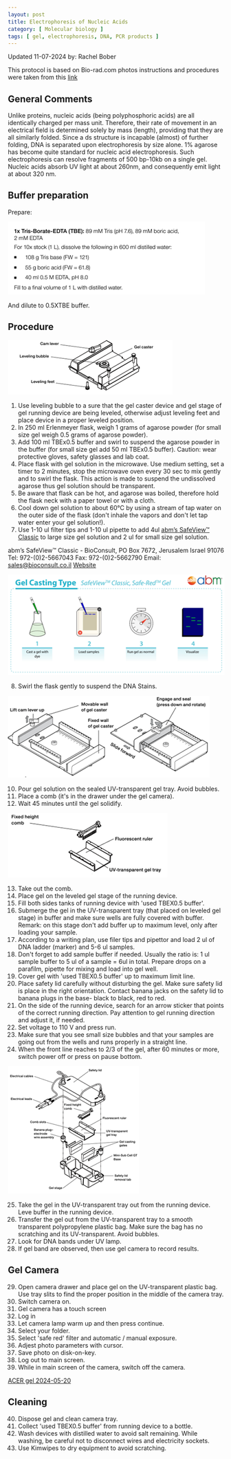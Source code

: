 ```yaml
---
layout: post
title: Electrophoresis of Nucleic Acids
category: [ Molecular biology ]
tags: [ gel, electrophoresis, DNA, PCR products ]
---
```


Updated 11-07-2024 
by: Rachel Bober

This protocol is based on Bio-rad.com photos instructions and procedures were taken from this [link](https://www.bio-rad.com/sites/default/files/2024-07/10016027.pdf) 

## General Comments
Unlike proteins, nucleic acids (being polyphosphoric acids) are all identically charged per mass unit. Therefore, their rate of movement in an electrical field is determined solely by mass (length), providing that they are all similarly folded. Since a ds structure is incapable (almost) of further folding, DNA is separated upon electrophoresis by size alone. 1% agarose has become quite standard for nucleic acid electrophoresis. Such electrophoresis can resolve fragments of 500 bp-10kb on a single gel. Nucleic acids absorb UV light at about 260nm, and consequently emit light at about 320 nm.


## Buffer preparation

Prepare:


![1XTBE](https://github.com/RachelBober/RachelBober_Lab_Notebook/blob/master/images/1XTBE.png?raw=true)


And dilute to 0.5XTBE buffer.

## Procedure

![gel caster](https://github.com/RachelBober/RachelBober_Lab_Notebook/blob/master/images/gel%20caster.png?raw=true)


 1.	Use leveling bubble to a sure that the gel caster device and gel stage of gel running device are being leveled, otherwise adjust leveling feet and place device in a proper leveled position. 
2.	In 250 ml Erlenmeyer flask, weigh 1 grams of agarose powder (for small size gel weigh 0.5 grams of agarose powder).
3.	Add 100 ml TBEx0.5 buffer and swirl to suspend the agarose powder in the buffer (for small size gel add 50 ml TBEx0.5 buffer).
Caution: wear protective gloves, safety glasses and lab coat. 
4.	Place flask with gel solution in the microwave. Use medium setting, set a timer to 2 minutes, stop the microwave oven every 30 sec to mix gently and to swirl the flask. This action is made to suspend the undissolved agarose thus gel solution should be transparent. 
5.	Be aware that flask can be hot, and agarose was boiled, therefore hold the flask neck with a paper towel or with a cloth. 
6.	Cool down gel solution to about 60°C by using a stream of tap water on the outer side of the flask (don't inhale the vapors and don't let tap water enter your gel solution!).
7.	Use 1-10 ul filter tips and 1-10 ul pipette to add 4ul [abm’s SafeView™ Classic](https://www.abmgood.com/safeview-classic-g108.html) to large size gel solution and 2 ul for small size gel solution.

abm’s SafeView™ Classic - BioConsult, PO Box 7672, Jerusalem Israel 91076 Tel: 972-(0)2-5667043 Fax: 972-(0)2-5662790 Email: sales@bioconsult.co.il [Website](www.bioconsult.co.il) 

![SafeView Classic](https://github.com/RachelBober/RachelBober_Lab_Notebook/blob/master/images/SafeView%20Classic.png?raw=true)

8.	Swirl the flask gently to suspend the DNA Stains. 



![UV transparent gel tray in the gel caster device](https://github.com/RachelBober/RachelBober_Lab_Notebook/blob/master/images/UV%20transparent%20gel%20tray%20in%20the%20gel%20caster%20device.png?raw=true)




10.	Pour gel solution on the sealed UV-transparent gel tray. Avoid bubbles.
11.	Place a comb (it's in the drawer under the gel camera).
12.	Wait 45 minutes until the gel solidify. 


![Comb](https://github.com/RachelBober/RachelBober_Lab_Notebook/blob/master/images/Comb.png?raw=true)



13.	 Take out the comb.
14.	 Place gel on the leveled gel stage of the running device.
15.	Fill both sides tanks of running device with 'used TBEX0.5 buffer'. 
16.	Submerge the gel in the UV-transparent tray (that placed on leveled gel stage) in buffer and make sure wells are fully covered with buffer.
Remark: on this stage don't add buffer up to maximum level, only after loading your sample.
17.	According to a writing plan, use filer tips and pipettor and load 2 ul of DNA ladder (marker) and 5-6 ul samples.   
18.	Don't forget to add sample buffer if needed. Usually the ratio is: 1 ul sample buffer to 5 ul of a sample = 6ul in total. Prepare drops on a parafilm, pipette for mixing and load into gel well.
19.	Cover gel with 'used TBEX0.5 buffer' up to maximum limit line.
20.	Place safety lid carefully without disturbing the gel. Make sure safety lid is place in the right orientation. Contact banana jacks on the safety lid to banana plugs in the base- black to black, red to red.
21.	On the side of the running device, search for an arrow sticker that points of the correct running direction. Pay attention to gel running direction and adjust it, if needed. 
22.	Set voltage to 110 V and press run.
23.	Make sure that you see small size bubbles and that your samples are going out from the wells and runs properly in a straight line.
24.	When the front line reaches to 2/3 of the gel, after 60 minutes or more, switch power off or press on pause bottom.

![running device](https://github.com/RachelBober/RachelBober_Lab_Notebook/blob/master/images/running%20device.png?raw=true)










25.	Take the gel in the UV-transparent tray out from the running device. Leve buffer in the running device.
26.	Transfer the gel out from the UV-transparent tray to a smooth transparent polypropylene plastic bag. Make sure the bag has no scratching and its UV-transparent. Avoid bubbles.
27.	 Look for DNA bands under UV lamp.
28.	If gel band are observed, then use gel camera to record results.

## Gel Camera

29.	Open camera drawer and place gel on the UV-transparent plastic bag. Use tray slits to find the proper position in the middle of the camera tray. 
30.	 Switch camera on.
31.	Gel camera has a touch screen
32.	Log in
33.	Let camera lamp warm up and then press continue.
34.	Select your folder.
35.	Select 'safe red' filter and automatic / manual exposure.
36.	Adjest photo parameters with cursor.
37.	Save photo on disk-on-key.
38.	Log out to main screen.
39.	While in main screen of the camera, switch off the camera.


[ACER gel 2024-05-20](https://raw.githubusercontent.com/RachelBober/RachelBober_Lab_Notebook/master/images/ACER%20gel%202024-05-20.png)


## Cleaning

40.	Dispose gel and clean camera tray.
41.	Collect 'used TBEX0.5 buffer' from running device to a bottle.
42.	Wash devices with distilled water to avoid salt remaining. While washing, be careful not to disconnect wires and electricity sockets.
43.	Use Kimwipes to dry equipment to avoid scratching.


